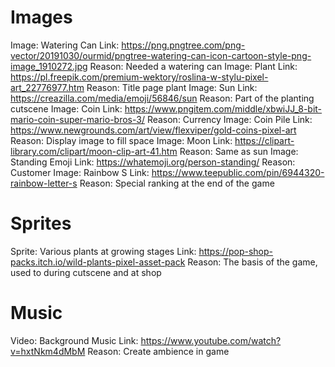 # Images
Image: Watering Can
Link: https://png.pngtree.com/png-vector/20191030/ourmid/pngtree-watering-can-icon-cartoon-style-png-image_1910272.jpg
Reason: Needed a watering can
Image: Plant
Link: https://pl.freepik.com/premium-wektory/roslina-w-stylu-pixel-art_22776977.htm 
Reason: Title page plant 
Image: Sun
Link: https://creazilla.com/media/emoji/56846/sun 
Reason: Part of the planting cutscene
Image: Coin
Link: https://www.pngitem.com/middle/xbwiJJ_8-bit-mario-coin-super-mario-bros-3/ 
Reason: Currency 
Image: Coin Pile
Link: https://www.newgrounds.com/art/view/flexviper/gold-coins-pixel-art 
Reason: Display image to fill space
Image: Moon
Link: https://clipart-library.com/clipart/moon-clip-art-41.htm 
Reason: Same as sun
Image: Standing Emoji
Link: https://whatemoji.org/person-standing/ 
Reason: Customer
Image: Rainbow S
Link: https://www.teepublic.com/pin/6944320-rainbow-letter-s 
Reason: Special ranking at the end of the game 

# Sprites
Sprite: Various plants at growing stages
Link: https://pop-shop-packs.itch.io/wild-plants-pixel-asset-pack 
Reason: The basis of the game, used to during cutscene and at shop

# Music
Video: Background Music
Link: https://www.youtube.com/watch?v=hxtNkm4dMbM 
Reason: Create ambience in game

